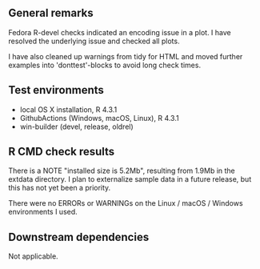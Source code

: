 ## General remarks

Fedora R-devel checks indicated an encoding issue in a plot. I have resolved 
the underlying issue and checked all plots.

I have also cleaned up warnings from tidy for HTML and moved further examples
into 'donttest'-blocks to avoid long check times.

## Test environments

* local OS X installation, R 4.3.1
* GithubActions (Windows, macOS, Linux), R 4.3.1
* win-builder (devel, release, oldrel)


## R CMD check results

There is a NOTE "installed size is  5.2Mb", resulting from 1.9Mb in the extdata
directory. I plan to externalize sample data in a future release, but this has
not yet been a priority.

There were no ERRORs or WARNINGs on the Linux / macOS / Windows environments I
used. 


## Downstream dependencies

Not applicable.

